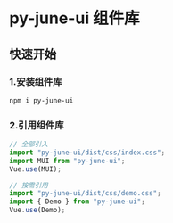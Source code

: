 # py-june-ui 组件库

## 快速开始

### 1.安装组件库

```bash
npm i py-june-ui
```

### 2.引用组件库

```javascript
// 全部引入
import "py-june-ui/dist/css/index.css";
import MUI from "py-june-ui";
Vue.use(MUI);

// 按需引用
import "py-june-ui/dist/css/demo.css";
import { Demo } from "py-june-ui";
Vue.use(Demo);
```

